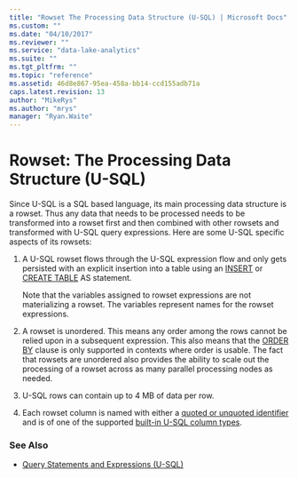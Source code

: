 ```yaml
---
title: "Rowset The Processing Data Structure (U-SQL) | Microsoft Docs"
ms.custom: ""
ms.date: "04/10/2017"
ms.reviewer: ""
ms.service: "data-lake-analytics"
ms.suite: ""
ms.tgt_pltfrm: ""
ms.topic: "reference"
ms.assetid: 46d8e867-95ea-458a-bb14-ccd155adb71a
caps.latest.revision: 13
author: "MikeRys"
ms.author: "mrys"
manager: "Ryan.Waite"
---
```

# Rowset: The Processing Data Structure (U-SQL)
Since U-SQL is a SQL based language, its main processing data structure is a rowset. Thus any data that needs to be processed needs to be transformed into a rowset first and then combined with other rowsets and transformed with U-SQL query expressions. Here are some U-SQL specific aspects of its rowsets:    
1.  A U-SQL rowset flows through the U-SQL expression flow and only gets persisted with an explicit insertion into a table using an [INSERT](insert-u-sql.md) or [CREATE TABLE](create-table-u-sql-overview.md) AS statement.  
  
     Note that the variables assigned to rowset expressions are not materializing a rowset. The variables represent names for the rowset expressions.    
  
2.  A rowset is unordered. This means any order among the rows cannot be relied upon in a subsequent expression.  This also means that the [ORDER BY](order-by-and-offset-fetch-clause-u-sql.md) clause is only supported in contexts where order is usable. The fact that rowsets are unordered also provides the ability to scale out the processing of a rowset across as many parallel processing nodes as needed.   
    
3.  U-SQL rows can contain up to 4 MB of data per row.   

4.  Each rowset column is named with either a [quoted or unquoted identifier](u-sql-identifiers.md) and is of one of the supported [built-in U-SQL column types](built-in-u-sql-types.md).    

### See Also
* [Query Statements and Expressions (U-SQL)](query-statements-and-expressions-u-sql.md) 
